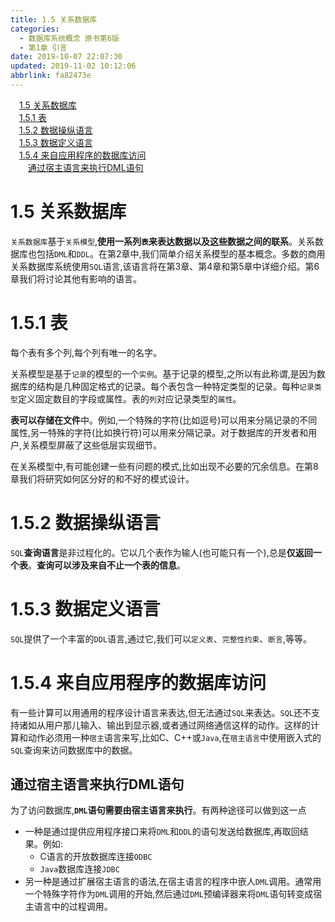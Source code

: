 ```yaml
---
title: 1.5 关系数据库
categories: 
  - 数据库系统概念 原书第6版
  - 第1章 引言
date: 2019-10-07 22:07:30
updated: 2019-11-02 10:12:06
abbrlink: fa82473e
---
```

<div id='my_toc'><a href="/ReadingNotes/fa82473e/#1.5-关系数据库" class="header_1">1.5 关系数据库</a><br><a href="/ReadingNotes/fa82473e/#1.5.1-表" class="header_1">1.5.1 表</a><br><a href="/ReadingNotes/fa82473e/#1.5.2-数据操纵语言" class="header_1">1.5.2 数据操纵语言</a><br><a href="/ReadingNotes/fa82473e/#1.5.3-数据定义语言" class="header_1">1.5.3 数据定义语言</a><br><a href="/ReadingNotes/fa82473e/#1.5.4-来自应用程序的数据库访问" class="header_1">1.5.4 来自应用程序的数据库访问</a><br><a href="/ReadingNotes/fa82473e/#通过宿主语言来执行DML语句" class="header_2">通过宿主语言来执行DML语句</a><br></div>
<style>
    .header_1{
        margin-left: 1em;
    }
    .header_2{
        margin-left: 2em;
    }
    .header_3{
        margin-left: 3em;
    }
    .header_4{
        margin-left: 4em;
    }
    .header_5{
        margin-left: 5em;
    }
    .header_6{
        margin-left: 6em;
    }
</style>
<!--more-->
<script>if (navigator.platform.search('arm')==-1){document.getElementById('my_toc').style.display = 'none';}
var e,p = document.getElementsByTagName('p');while (p.length>0) {e = p[0];e.parentElement.removeChild(e);}
</script>

<!--end-->
<!--SSTStart-->
# 1.5 关系数据库 #
`关系数据库`基于`关系模型`,**使用一系列`表`来表达数据以及这些数据之间的联系**。关系数据库也包括`DML`和`DDL`。在第2章中,我们简单介绍关系模型的基本概念。多数的商用关系数据库系统使用`SQL`语言,该语言将在第3章、第4章和第5章中详细介绍。第6章我们将讨论其他有影响的语言。
# 1.5.1 表 #
每个表有多个列,每个列有唯一的名字。

关系模型是基于`记录`的模型的一个`实例`。基于记录的模型,之所以有此称谓,是因为数据库的结构是几种固定格式的记录。每个表包含一种特定类型的记录。每种`记录类型`定义固定数目的字段或属性。表的`列`对应记录类型的`属性`。

**表可以存储在文件**中。例如,一个特殊的字符(比如逗号)可以用来分隔记录的不同属性,另一特殊的字符(比如换行符)可以用来分隔记录。对于数据库的开发者和用户,关系模型屏蔽了这些低层实现细节。

在关系模型中,有可能创建一些有问题的模式,比如出现不必要的冗余信息。在第8章我们将研究如何区分好的和不好的模式设计。
# 1.5.2 数据操纵语言 #
`SQL`**查询语言**是非过程化的。它以几个表作为输人(也可能只有一个),总是**仅返回一个表**。**查询可以涉及来自不止一个表的信息**。
# 1.5.3 数据定义语言 #
`SQL`提供了一个丰富的`DDL`语言,通过它,我们可以`定义表`、`完整性约束`、`断言`,等等。
# 1.5.4 来自应用程序的数据库访问 #
有一些计算可以用通用的程序设计语言来表达,但无法通过`SQL`来表达。`SQL`还不支持诸如从用户那儿输入、输出到显示器,或者通过网络通信这样的动作。这样的计算和动作必须用一种`宿主`语言来写,比如C、C++或`Java`,在`宿主语言`中使用嵌入式的`SQL`查询来访问数据库中的数据。
## 通过宿主语言来执行DML语句 ##
为了访问数据库,**`DML`语句需要由宿主语言来执行**。有两种途径可以做到这一点
- 一种是通过提供应用程序接口来将`DML`和`DDL`的语句发送给数据库,再取回结果。例如:
    - C语言的开放数据库连接`ODBC`
    - `Java`数据库连接`JDBC`
- 另一种是通过扩展宿主语言的语法,在宿主语言的程序中嵌人`DML`调用。通常用一个特殊字符作为`DML`调用的开始,然后通过`DML`预编译器来将`DML`语句转变成宿主语言中的过程调用。
<!--SSTStop-->
